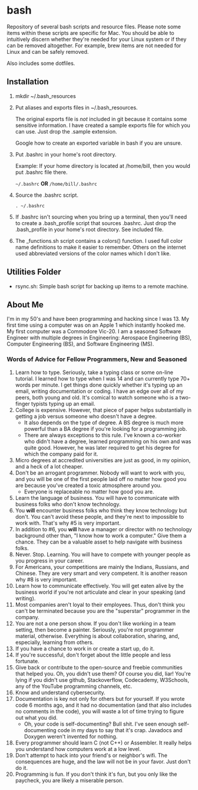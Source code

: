 # bash

Repository of several bash scripts and resource files. Please note some items within these scripts
are specific for Mac. You should be able to intuitively discern whether they're needed for your
Linux system or if they can be removed altogether. For example, brew items are not needed for 
Linux and can be safely removed.

Also includes some dotfiles. 

## Installation

1. mkdir ~/.bash_resources
2. Put aliases and exports files in ~/.bash_resources.
   
   The original exports file is *not* included in git because it contains some sensitive information. I have
   created a sample exports file for which you can use. Just drop the .sample extension.

   Google how to create an exported variable in bash if you are unsure.

3. Put .bashrc in your home's root directory.

   Example: If your home directory is located at /home/bill,
            then you would put .bashrc file there.

   `~/.bashrc`
     **OR**
   `/home/bill/.bashrc`

4. Source the .bashrc script.

   `. ~/.bashrc`

5. If .bashrc isn't sourcing when you bring up a terminal, then you'll need to create a .bash_profile
script that sources .bashrc. Just drop the .bash_profile in your home's root directory. See included file.

6. The \_functions.sh script contains a colors() function. I used full color name definitions to make it 
easier to remember. Others on the internet used abbreviated versions of the color names which I don't 
like. 

## Utilities Folder

- rsync.sh: Simple bash script for backing up items to a remote machine.

## About Me

I'm in my 50's and have been programming and hacking since I was 13. My first time using a computer was on
an Apple 1 which instantly hooked me. My first computer was a Commodore Vic-20. I am a seasoned Software 
Engineer with multiple degrees in Engineering: Aerospace Engineering (BS), Computer Engineering (BS), and 
Software Engineering (MS). 

### Words of Advice for Fellow Programmers, New and Seasoned

1. Learn how to type. Seriously, take a typing class or some on-line tutorial. I learned how to type when I
was 14 and can currently type 70+ words per minute. I get things done quickly whether it's typing up an 
email, writing documentation or coding. I have an edge over all of my peers, both young and old. It's comical 
to watch someone who is a two-finger typists typing up an email.
2. College is expensive. However, that piece of paper helps substantially in getting a job versus someone
who doesn't have a degree. 
   - It also depends on the type of degree. A BS degree is much more powerful than a BA degree if you're 
     looking for a programming job.
   - There are always exceptions to this rule. I've known a co-worker who didn't have a degree, learned 
     programming on his own and was quite good. However, he was later required to get his degree for which 
     the company paid for it.
3. Micro degrees at accredited universities are just as good, in my opinion, and a heck of a lot cheaper. 
4. Don't be an arrogant programmer. Nobody will want to work with you, and you will be one of the first 
people laid off no matter how good you are because you've created a toxic atmosphere around you. 
   - Everyone is replaceable no matter how good you are.
5. Learn the language of business. You will have to communicate with business folks who don't know technology.
6. You **will** encounter business folks who think they know technology but don't. You can't avoid these
people, and they're next to impossible to work with. That's why #5 is very important.
7. In addition to #6, you **will** have a manager or director with no technology background other than, 
"I know how to work a computer." Give them a chance. They can be a valuable asset to help navigate with 
business folks.
8. Never. Stop. Learning. You will have to compete with younger people as you progress in your career.
9. For Americans, your competitions are mainly the Indians, Russians, and Chinese. They are very smart and 
very competent. It is another reason why #8 is very important.
10. Learn how to communicate effectively. You will get eaten alive by the business world if you're not
articulate and clear in your speaking (and writing).
11. Most companies aren't loyal to their employees. Thus, don't think you can't be terminated because you
are the "superstar" programmer in the company.
12. You are not a one person show. If you don't like working in a team setting, then become a painter.
Seriously, you're not programmer material, otherwise. Everything is about collaboration, sharing, and, 
especially, learning from others.
13. If you have a chance to work in or create a start up, do it.
14. If you're successful, don't forget about the little people and less fortunate. 
15. Give back or contribute to the open-source and freebie communities that helped you. Oh, you didn't 
use them? Of course you did, liar! You're lying if you didn't use github, Stackoverflow, Codecademy, 
W3Schools, any of the YouTube programming channels, etc.
16. Know and understand cybersecurity. 
17. Documentation is key not only for others but for yourself. If you wrote code 6 months ago, and it
had no documentation (and that also includes no comments in the code), you will waste a lot of time trying
to figure out what you did.
    - Oh, your code is self-documenting? Bull shit. I've seen enough self-documenting code in my days
      to say that it's crap. Javadocs and Doxygen weren't invented for nothing.
18. Every programmer should learn C (not C++) or Assembler. It really helps you understand how computers 
work at a low level. 
19. Don't attempt to hack into your friend's or neighbor's wifi. The consequences are huge, and the law 
will not be in your favor. Just don't do it.
20. Programming is fun. If you don't think it's fun, but you only like the paycheck, you are likely a
miserable person. 
